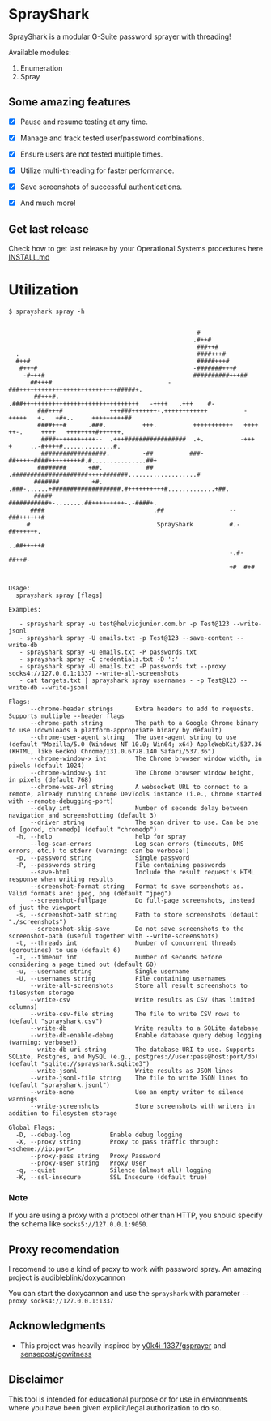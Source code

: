 # SprayShark

SprayShark is a modular G-Suite password sprayer with threading! 

Available modules:

1. Enumeration
2. Spray

## Some amazing features

* [x] Pause and resume testing at any time.  
* [x] Manage and track tested user/password combinations.  
* [x] Ensure users are not tested multiple times.  
* [x] Utilize multi-threading for faster performance.  
* [x] Save screenshots of successful authentications.  
* [x] And much more!  


## Get last release

Check how to get last release by your Operational Systems procedures here [INSTALL.md](https://github.com/helviojunior/sprayshark/blob/main/INSTALL.md)


# Utilization

```
$ sprayshark spray -h


                                                    #
                                                   .#++#
                                                    ###++#
  .                                                 ####+++#
  #++#                                              #####+++#
   #+++#                                           -#######+++#
    -#+++#                                         ##########+++##
      ##+++#                                -###+++++++++++++++++++++++++++#####+.
       ##+++#.                       .###++++++++++++++++++++++++++++++++   -++++   .+++    #-
        ###+++#             +++###+++++++-.++++++++++++          -+++++   +.   +#+..     +++++++++##
        ####+++#      .###.          +++.          +++++++++++   ++++   ++-.     ++++   ++++++++#++++++.
         ####+++++++++++--  .+++#################  .+.          -+++   +     ..-#++++#..............#.
         ##################.         -##          ###-  ##+++++####+++++++++#.#...............##+
        ########      +##.            ##  .#####################++++#######...................#
       #######         +#.    .###-......+###################.#++++++++++#.............+##.
       #####                             ###########+-........##+++++++++-.-####+.
      ####                              .##                  --###++++++#
     #                                   SprayShark          #.-##++++++.
                                                              ..##+++++#
                                                             -.#-##++#-
                                                             +#  #+#


Usage:
  sprayshark spray [flags]

Examples:

   - sprayshark spray -u test@helviojunior.com.br -p Test@123 --write-jsonl
   - sprayshark spray -U emails.txt -p Test@123 --save-content --write-db
   - sprayshark spray -U emails.txt -P passwords.txt
   - sprayshark spray -C credentials.txt -D ':'
   - sprayshark spray -U emails.txt -P passwords.txt --proxy socks4://127.0.0.1:1337 --write-all-screenshots
   - cat targets.txt | sprayshark spray usernames - -p Test@123 --write-db --write-jsonl

Flags:
      --chrome-header strings      Extra headers to add to requests. Supports multiple --header flags
      --chrome-path string         The path to a Google Chrome binary to use (downloads a platform-appropriate binary by default)
      --chrome-user-agent string   The user-agent string to use (default "Mozilla/5.0 (Windows NT 10.0; Win64; x64) AppleWebKit/537.36 (KHTML, like Gecko) Chrome/131.0.6778.140 Safari/537.36")
      --chrome-window-x int        The Chrome browser window width, in pixels (default 1024)
      --chrome-window-y int        The Chrome browser window height, in pixels (default 768)
      --chrome-wss-url string      A websocket URL to connect to a remote, already running Chrome DevTools instance (i.e., Chrome started with --remote-debugging-port)
      --delay int                  Number of seconds delay between navigation and screenshotting (default 3)
      --driver string              The scan driver to use. Can be one of [gorod, chromedp] (default "chromedp")
  -h, --help                       help for spray
      --log-scan-errors            Log scan errors (timeouts, DNS errors, etc.) to stderr (warning: can be verbose!)
  -p, --password string            Single password
  -P, --passwords string           File containing passwords
      --save-html                  Include the result request's HTML response when writing results
      --screenshot-format string   Format to save screenshots as. Valid formats are: jpeg, png (default "jpeg")
      --screenshot-fullpage        Do full-page screenshots, instead of just the viewport
  -s, --screenshot-path string     Path to store screenshots (default "./screenshots")
      --screenshot-skip-save       Do not save screenshots to the screenshot-path (useful together with --write-screenshots)
  -t, --threads int                Number of concurrent threads (goroutines) to use (default 6)
  -T, --timeout int                Number of seconds before considering a page timed out (default 60)
  -u, --username string            Single username
  -U, --usernames string           File containing usernames
      --write-all-screenshots      Store all result screenshots to filesystem storage
      --write-csv                  Write results as CSV (has limited columns)
      --write-csv-file string      The file to write CSV rows to (default "sprayshark.csv")
      --write-db                   Write results to a SQLite database
      --write-db-enable-debug      Enable database query debug logging (warning: verbose!)
      --write-db-uri string        The database URI to use. Supports SQLite, Postgres, and MySQL (e.g., postgres://user:pass@host:port/db) (default "sqlite://sprayshark.sqlite3")
      --write-jsonl                Write results as JSON lines
      --write-jsonl-file string    The file to write JSON lines to (default "sprayshark.jsonl")
      --write-none                 Use an empty writer to silence warnings
      --write-screenshots          Store screenshots with writers in addition to filesystem storage

Global Flags:
  -D, --debug-log           Enable debug logging
  -X, --proxy string        Proxy to pass traffic through: <scheme://ip:port>
      --proxy-pass string   Proxy Password
      --proxy-user string   Proxy User
  -q, --quiet               Silence (almost all) logging
  -K, --ssl-insecure        SSL Insecure (default true)
```

### Note

If you are using a proxy with a protocol other than HTTP, you should specify the schema like `socks5://127.0.0.1:9050`.

## Proxy recomendation

I recomend to use a kind of proxy to work with password spray. An amazing project is [audibleblink/doxycannon](https://github.com/audibleblink/doxycannon)

You can start the doxycannon and use the `sprayshark` with parameter `--proxy socks4://127.0.0.1:1337`

## Acknowledgments

* This project was heavily inspired by [y0k4i-1337/gsprayer](https://github.com/y0k4i-1337/gsprayer) and [sensepost/gowitness](https://github.com/sensepost/gowitness)


## Disclaimer

This tool is intended for educational purpose or for use in environments where you have been given explicit/legal authorization to do so.